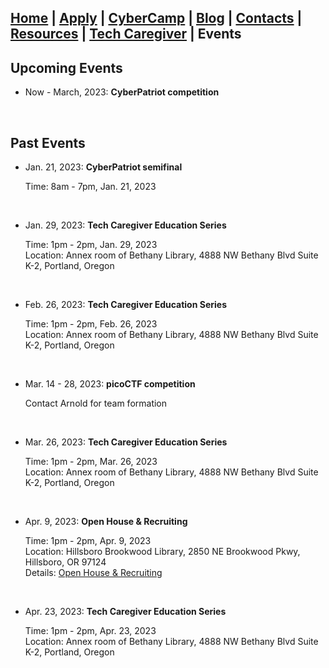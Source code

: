## [Home](./index.html) | [Apply](./apply.html) | [CyberCamp](./cybercamp.html) | [Blog](./blog.html) | [Contacts](./contacts.html) | [Resources](./resources.html) | [Tech Caregiver](./techcg.html) | **Events**

## Upcoming Events

* Now - March, 2023: **CyberPatriot competition**
  <p>&nbsp;</p>
  
## Past Events

* Jan. 21, 2023: **CyberPatriot semifinal**

  Time: 8am - 7pm, Jan. 21, 2023
  <p>&nbsp;</p> 
  
* Jan. 29, 2023: **Tech Caregiver Education Series**
  
  Time: 1pm - 2pm, Jan. 29, 2023\
  Location: Annex room of Bethany Library, 4888 NW Bethany Blvd Suite K-2, Portland, Oregon
  <p>&nbsp;</p>  

* Feb. 26, 2023: **Tech Caregiver Education Series**

  Time: 1pm - 2pm, Feb. 26, 2023\
  Location: Annex room of Bethany Library, 4888 NW Bethany Blvd Suite K-2, Portland, Oregon
  <p>&nbsp;</p>
  
* Mar. 14 - 28, 2023: **picoCTF competition**

  Contact Arnold for team formation
  <p>&nbsp;</p>
  
* Mar. 26, 2023: **Tech Caregiver Education Series**

  Time: 1pm - 2pm, Mar. 26, 2023\
  Location: Annex room of Bethany Library, 4888 NW Bethany Blvd Suite K-2, Portland, Oregon
  <p>&nbsp;</p> 
  
* Apr. 9, 2023: **Open House & Recruiting**
    
  Time: 1pm - 2pm, Apr. 9, 2023\
  Location: Hillsboro Brookwood Library, 2850 NE Brookwood Pkwy, Hillsboro, OR 97124\
  Details: [Open House & Recruiting](./apply.html)
  <p>&nbsp;</p>  
  
* Apr. 23, 2023: **Tech Caregiver Education Series**

  Time: 1pm - 2pm, Apr. 23, 2023\
  Location: Annex room of Bethany Library, 4888 NW Bethany Blvd Suite K-2, Portland, Oregon
  <p>&nbsp;</p> 
